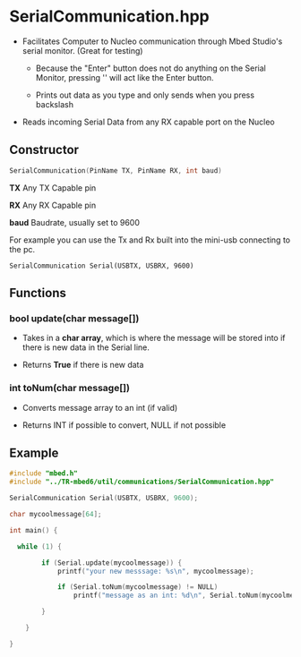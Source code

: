 # SerialCommunication.hpp

- Facilitates Computer to Nucleo communication through Mbed Studio's serial monitor. (Great for testing)
  
  - Because the "Enter" button does not do anything on the Serial Monitor, pressing '\' will act like the Enter button.
  
  - Prints out data as you type and only sends when you press backslash

- Reads incoming Serial Data from any RX capable port on the Nucleo 

## Constructor

```cpp
SerialCommunication(PinName TX, PinName RX, int baud)
```

**TX** Any TX Capable pin

**RX** Any RX Capable pin

**baud** Baudrate, usually set to 9600

For example you can use the Tx and Rx built into the mini-usb connecting to the pc.

`SerialCommunication Serial(USBTX, USBRX, 9600)`

## Functions

### bool update(char message[])

- Takes in a **char array**, which is where the message will be stored into if there is new data in the Serial line. 

- Returns **True** if there is new data

### int toNum(char message[])

- Converts message array to an int (if valid)

- Returns INT if possible to convert, NULL if not possible

## Example

```cpp
#include "mbed.h"
#include "../TR-mbed6/util/communications/SerialCommunication.hpp"

SerialCommunication Serial(USBTX, USBRX, 9600);

char mycoolmessage[64];

int main() {

  while (1) {

        if (Serial.update(mycoolmessage)) {
            printf("your new messsage: %s\n", mycoolmessage);

            if (Serial.toNum(mycoolmessage) != NULL) 
                printf("message as an int: %d\n", Serial.toNum(mycoolmessage));

        }

    }

}
```
